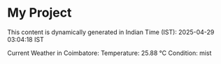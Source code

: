 # My Project

This content is dynamically generated in Indian Time (IST): 2025-04-29 03:04:18 IST


Current Weather in Coimbatore:
Temperature: 25.88 °C
Condition: mist
